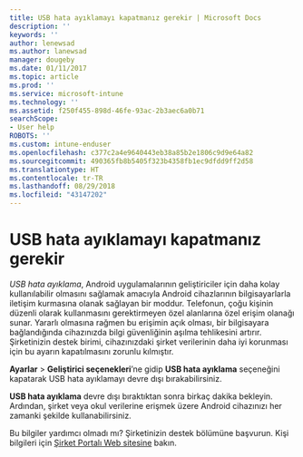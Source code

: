 ```yaml
---
title: USB hata ayıklamayı kapatmanız gerekir | Microsoft Docs
description: ''
keywords: ''
author: lenewsad
ms.author: lanewsad
manager: dougeby
ms.date: 01/11/2017
ms.topic: article
ms.prod: ''
ms.service: microsoft-intune
ms.technology: ''
ms.assetid: f250f455-898d-46fe-93ac-2b3aec6a0b71
searchScope:
- User help
ROBOTS: ''
ms.custom: intune-enduser
ms.openlocfilehash: c377c2a4e9640443eb38a85b2e1806c9d9e64a82
ms.sourcegitcommit: 490365fb8b5405f323b4358fb1ec9dfdd9ff2d58
ms.translationtype: HT
ms.contentlocale: tr-TR
ms.lasthandoff: 08/29/2018
ms.locfileid: "43147202"
---
```

# <a name="you-need-to-turn-off-usb-debugging"></a>USB hata ayıklamayı kapatmanız gerekir

_USB hata ayıklama_, Android uygulamalarının geliştiriciler için daha kolay kullanılabilir olmasını sağlamak amacıyla Android cihazlarının bilgisayarlarla iletişim kurmasına olanak sağlayan bir moddur. Telefonun, çoğu kişinin düzenli olarak kullanmasını gerektirmeyen özel alanlarına özel erişim olanağı sunar. Yararlı olmasına rağmen bu erişimin açık olması, bir bilgisayara bağlandığında cihazınızda bilgi güvenliğinin aşılma tehlikesini artırır. Şirketinizin destek birimi, cihazınızdaki şirket verilerinin daha iyi korunması için bu ayarın kapatılmasını zorunlu kılmıştır.

**Ayarlar** > **Geliştirici seçenekleri**’ne gidip **USB hata ayıklama** seçeneğini kapatarak USB hata ayıklamayı devre dışı bırakabilirsiniz.

**USB hata ayıklama** devre dışı bıraktıktan sonra birkaç dakika bekleyin. Ardından, şirket veya okul verilerine erişmek üzere Android cihazınızı her zamanki şekilde kullanabilirsiniz.

Bu bilgiler yardımcı olmadı mı? Şirketinizin destek bölümüne başvurun. Kişi bilgileri için [Şirket Portalı Web sitesine](https://go.microsoft.com/fwlink/?linkid=2010980) bakın.
